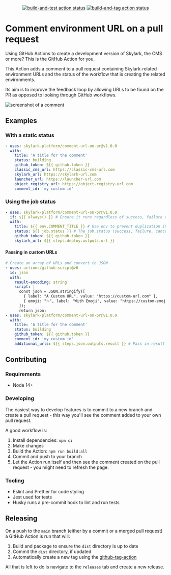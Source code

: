 <p align="center">
  <a href="https://github.com/ostmodern/comment-url-on-pr/actions/workflows/all_build-and-test.yml"><img alt="build-and-test action status" src="https://github.com/ostmodern/comment-url-on-pr/actions/workflows/all_build-and-test.yml/badge.svg"></a>
  <a href="https://github.com/ostmodern/comment-url-on-pr/actions/workflows/main_build-and-tag.yml"><img alt="build-and-tag action status" src="https://github.com/ostmodern/comment-url-on-pr/actions/workflows/main_build-and-tag.yml/badge.svg"></a>
</p>

# Comment environment URL on a pull request

Using GitHub Actions to create a development version of Skylark, the CMS or more? This is the GitHub Action for you.

This Action adds a comment to a pull request containing Skylark-related environment URLs and the status of the workflow that is creating the related environments.

Its aim is to improve the feedback loop by allowing URLs to be found on the PR as opposed to looking through GitHub workflows.

![screenshot of a comment](https://user-images.githubusercontent.com/17385115/130422773-16195b94-1360-4edc-99a9-91399c1e4f9b.png)

## Examples

### With a static status

```yaml
- uses: skylark-platform/comment-url-on-pr@v1.0.0
  with:
    title: 'A title for the comment'
    status: building
    github_token: ${{ github.token }}
    classic_cms_url: https://classic-cms-url.com
    skylark_url: https://skylark-url.com
    launcher_url: https://launcher-url.com
    object_registry_url: https://object-registry-url.com
    comment_id: 'my custom id'
```

### Using the job status

```yaml
- uses: skylark-platform/comment-url-on-pr@v1.0.0
  if: ${{ always() }} # Ensure it runs regardless of success, failure or cancel
  with:
    title: ${{ env.COMMENT_TITLE }} # Use env to prevent duplication in the same workflow
    status: ${{ job.status }} # The job.status (success, failure, cancelled) are valid
    github_token: ${{ github.token }}
    skylark_url: ${{ steps.deploy.outputs.url }}
```

#### Passing in custom URLs
```yaml
# Create an array of URLs and convert to JSON
- uses: actions/github-script@v6
  id: json
  with:
    result-encoding: string
    script: |
      const json = JSON.stringify([
        { label: "A Custom URL", value: "https://custom-url.com" },
        { emoji: "💥", label: "With Emoji", value: "https://custom-emoji-url.com" }
      ]);
      return json;
- uses: skylark-platform/comment-url-on-pr@v1.0.0
  with:
    title: 'A title for the comment'
    status: building
    github_token: ${{ github.token }}
    comment_id: 'my custom id'
    additional_urls: ${{ steps.json.outputs.result }} # Pass in result of previous step
```

## Contributing

### Requirements

- Node 14+

### Developing

The easiest way to develop features is to commit to a new branch and create a pull request - this way you'll see the comment added to your own pull request.

A good workflow is:

1. Install dependencies: `npm ci`
2. Make changes
3. Build the Action: `npm run build:all`
4. Commit and push to your branch
5. Let the Action run itself and then see the comment created on the pull request - you might need to refresh the page.

### Tooling

- Eslint and Prettier for code styling
- Jest used for tests
- Husky runs a pre-commit hook to lint and run tests

## Releasing

On a push to the `main` branch (either by a commit or a merged pull request) a GitHub Action is run that will:

1. Build and package to ensure the `dist` directory is up to date
2. Commit the `dist` directory, if updated
3. Automatically create a new tag using the [github-tag-action](https://github.com/anothrNick/github-tag-action/releases)

All that is left to do is navigate to the `releases` tab and create a new release.
